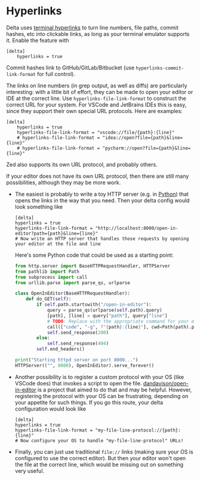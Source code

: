 # Hyperlinks

Delta uses [terminal hyperlinks](https://gist.github.com/egmontkob/eb114294efbcd5adb1944c9f3cb5feda) to turn line numbers, file paths, commit hashes, etc into clickable links, as long as your terminal emulator supports it. Enable the feature with

```gitconfig
[delta]
    hyperlinks = true
```

Commit hashes link to GitHub/GitLab/Bitbucket (use `hyperlinks-commit-link-format` for full control).

The links on line numbers (in grep output, as well as diffs) are particularly interesting: with a little bit of effort, they can be made to open your editor or IDE at the correct line.
Use `hyperlinks-file-link-format` to construct the correct URL for your system.
For VSCode and JetBrains IDEs this is easy, since they support their own special URL protocols. Here are examples:

```gitconfig
[delta]
    hyperlinks = true
    hyperlinks-file-link-format = "vscode://file/{path}:{line}"
    # hyperlinks-file-link-format = "idea://open?file={path}&line={line}"
    # hyperlinks-file-link-format = "pycharm://open?file={path}&line={line}"
```

Zed also supports its own URL protocol, and probably others.

If your editor does not have its own URL protocol, then there are still many possibilities, although they may be more work.

- The easiest is probably to write a toy HTTP server (e.g. in [Python](https://docs.python.org/3/library/http.server.html)) that opens the links in the way that you need. Then your delta config would look something like
    ```gitconfig
    [delta]
    hyperlinks = true
    hyperlinks-file-link-format = "http://localhost:8000/open-in-editor?path={path}&line={line}"
    # Now write an HTTP server that handles those requests by opening your editor at the file and line
    ```

    Here's some Python code that could be used as a starting point:
    ```python
    from http.server import BaseHTTPRequestHandler, HTTPServer
    from pathlib import Path
    from subprocess import call
    from urllib.parse import parse_qs, urlparse

    class OpenInEditor(BaseHTTPRequestHandler):
        def do_GET(self):
            if self.path.startswith("/open-in-editor"):
                query = parse_qs(urlparse(self.path).query)
                [path], [line] = query["path"], query["line"]
                # TODO: Replace with the appropriate command for your editor
                call(["code", "-g", f"{path}:{line}"], cwd=Path(path).parent)
                self.send_response(200)
            else:
                self.send_response(404)
            self.end_headers()

    print("Starting httpd server on port 8000...")
    HTTPServer(("", 8000), OpenInEditor).serve_forever()
    ```

- Another possibility is to register a custom protocol with your OS (like VSCode does) that invokes a script to open the file. [dandavison/open-in-editor](https://github.com/dandavison/open-in-editor) is a project that aimed to do that and may be helpful. However, registering the protocol with your OS can be frustrating, depending on your appetite for such things. If you go this route, your delta configuration would look like
    ```gitconfig
    [delta]
    hyperlinks = true
    hyperlinks-file-link-format = "my-file-line-protocol://{path}:{line}"
    # Now configure your OS to handle "my-file-line-protocol" URLs!
    ```
- Finally, you can just use traditional `file://` links (making sure your OS is configured to use the correct editor). But then your editor won't open the file at the correct line, which would be missing out on something very useful.